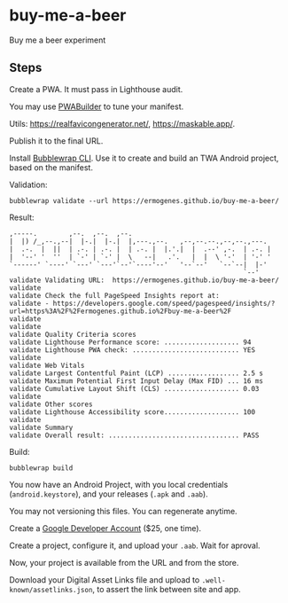 # buy-me-a-beer
Buy me a beer experiment

## Steps

Create a PWA. It must pass in Lighthouse audit.

You may use [PWABuilder](https://www.pwabuilder.com/) to tune your manifest.

Utils: https://realfavicongenerator.net/, https://maskable.app/.

Publish it to the final URL.

Install [Bubblewrap CLI](https://github.com/GoogleChromeLabs/bubblewrap/tree/main/packages/cli). Use it to create and build an TWA Android project, based on the manifest.

Validation: 
```
bubblewrap validate --url https://ermogenes.github.io/buy-me-a-beer/
```

Result:
```
,-----.        ,--.  ,--.  ,--.
|  |) /_,--.,--|  |-.|  |-.|  |,---.,--.   ,--,--.--.,--,--.,---.
|  .-.  |  ||  | .-. | .-. |  | .-. |  |.'.|  |  .--' ,-.  | .-. |
|  '--' '  ''  | `-' | `-' |  \   --|   .'.   |  |  \ '-'  | '-' '
`------' `----' `---' `---'`--'`----'--'   '--`--'   `--`--|  |-'
                                                           `--'
validate Validating URL:  https://ermogenes.github.io/buy-me-a-beer/
validate
validate Check the full PageSpeed Insights report at:
validate - https://developers.google.com/speed/pagespeed/insights/?url=https%3A%2F%2Fermogenes.github.io%2Fbuy-me-a-beer%2F
validate
validate
validate Quality Criteria scores
validate Lighthouse Performance score: ................... 94
validate Lighthouse PWA check: ........................... YES
validate
validate Web Vitals
validate Largest Contentful Paint (LCP) .................. 2.5 s
validate Maximum Potential First Input Delay (Max FID) ... 16 ms
validate Cumulative Layout Shift (CLS) ................... 0.03
validate
validate Other scores
validate Lighthouse Accessibility score................... 100
validate
validate Summary
validate Overall result: ................................. PASS
```

Build:

```
bubblewrap build
```

You now have an Android Project, with you local credentials (`android.keystore`), and your releases (`.apk` and `.aab`).

You may not versioning this files. You can regenerate anytime.

Create a [Google Developer Account](https://play.google.com/intl/pt-BR/console/about/) ($25, one time).

Create a project, configure it, and upload your `.aab`. Wait for aproval.

Now, your project is available from the URL and from the store.

Download your Digital Asset Links file and upload to `.well-known/assetlinks.json`, to assert the link between site and app.

